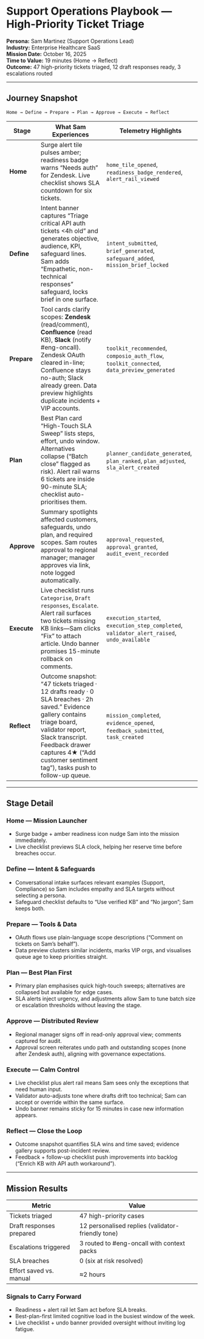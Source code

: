 # Support Operations Playbook — High-Priority Ticket Triage

**Persona:** Sam Martinez (Support Operations Lead)  
**Industry:** Enterprise Healthcare SaaS  
**Mission Date:** October 16, 2025  
**Time to Value:** 19 minutes (Home → Reflect)  
**Outcome:** 47 high-priority tickets triaged, 12 draft responses ready, 3 escalations routed

---

## Journey Snapshot

`Home → Define → Prepare → Plan → Approve → Execute → Reflect`

| Stage | What Sam Experiences | Telemetry Highlights |
| --- | --- | --- |
| **Home** | Surge alert tile pulses amber; readiness badge warns “Needs auth” for Zendesk. Live checklist shows SLA countdown for six tickets. | `home_tile_opened`, `readiness_badge_rendered`, `alert_rail_viewed` |
| **Define** | Intent banner captures “Triage critical API auth tickets <4h old” and generates objective, audience, KPI, safeguard lines. Sam adds “Empathetic, non-technical responses” safeguard, locks brief in one surface. | `intent_submitted`, `brief_generated`, `safeguard_added`, `mission_brief_locked` |
| **Prepare** | Tool cards clarify scopes: **Zendesk** (read/comment), **Confluence** (read KB), **Slack** (notify #eng-oncall). Zendesk OAuth cleared in-line; Confluence stays no-auth; Slack already green. Data preview highlights duplicate incidents + VIP accounts. | `toolkit_recommended`, `composio_auth_flow`, `toolkit_connected`, `data_preview_generated` |
| **Plan** | Best Plan card “High-Touch SLA Sweep” lists steps, effort, undo window. Alternatives collapse (“Batch close” flagged as risk). Alert rail warns 6 tickets are inside 90-minute SLA; checklist auto-prioritises them. | `planner_candidate_generated`, `plan_ranked`, `plan_adjusted`, `sla_alert_created` |
| **Approve** | Summary spotlights affected customers, safeguards, undo plan, and required scopes. Sam routes approval to regional manager; manager approves via link, note logged automatically. | `approval_requested`, `approval_granted`, `audit_event_recorded` |
| **Execute** | Live checklist runs `Categorise`, `Draft responses`, `Escalate`. Alert rail surfaces two tickets missing KB links—Sam clicks “Fix” to attach article. Undo banner promises 15-minute rollback on comments. | `execution_started`, `execution_step_completed`, `validator_alert_raised`, `undo_available` |
| **Reflect** | Outcome snapshot: “47 tickets triaged · 12 drafts ready · 0 SLA breaches · 2h saved.” Evidence gallery contains triage board, validator report, Slack transcript. Feedback drawer captures 4★ (“Add customer sentiment tag”), tasks push to follow-up queue. | `mission_completed`, `evidence_opened`, `feedback_submitted`, `task_created` |

---

## Stage Detail

### Home — Mission Launcher
- Surge badge + amber readiness icon nudge Sam into the mission immediately.
- Live checklist previews SLA clock, helping her reserve time before breaches occur.

### Define — Intent & Safeguards
- Conversational intake surfaces relevant examples (Support, Compliance) so Sam includes empathy and SLA targets without selecting a persona.
- Safeguard checklist defaults to “Use verified KB” and “No jargon”; Sam keeps both.

### Prepare — Tools & Data
- OAuth flows use plain-language scope descriptions (“Comment on tickets on Sam’s behalf”).
- Data preview clusters similar incidents, marks VIP orgs, and visualises queue age to keep priorities straight.

### Plan — Best Plan First
- Primary plan emphasises quick high-touch sweeps; alternatives are collapsed but available for edge cases.
- SLA alerts inject urgency, and adjustments allow Sam to tune batch size or escalation thresholds without leaving the stage.

### Approve — Distributed Review
- Regional manager signs off in read-only approval view; comments captured for audit.
- Approval screen reiterates undo path and outstanding scopes (none after Zendesk auth), aligning with governance expectations.

### Execute — Calm Control
- Live checklist plus alert rail means Sam sees only the exceptions that need human input.
- Validator auto-adjusts tone where drafts drift too technical; Sam can accept or override within the same surface.
- Undo banner remains sticky for 15 minutes in case new information appears.

### Reflect — Close the Loop
- Outcome snapshot quantifies SLA wins and time saved; evidence gallery supports post-incident review.
- Feedback + follow-up checklist push improvements into backlog (“Enrich KB with API auth workaround”).

---

## Mission Results

| Metric | Value |
| --- | --- |
| Tickets triaged | 47 high-priority cases |
| Draft responses prepared | 12 personalised replies (validator-friendly tone) |
| Escalations triggered | 3 routed to #eng-oncall with context packs |
| SLA breaches | 0 (six at risk resolved) |
| Effort saved vs. manual | ≈2 hours |

### Signals to Carry Forward
- Readiness + alert rail let Sam act before SLA breaks.
- Best-plan-first limited cognitive load in the busiest window of the week.
- Live checklist + undo banner provided oversight without inviting log fatigue.
